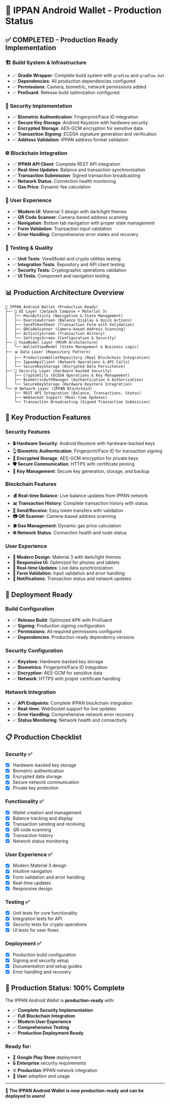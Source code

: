 # 🚀 IPPAN Android Wallet - Production Status

## ✅ **COMPLETED - Production Ready Implementation**

### 🏗️ **Build System & Infrastructure**
- ✅ **Gradle Wrapper**: Complete build system with `gradlew` and `gradlew.bat`
- ✅ **Dependencies**: All production dependencies configured
- ✅ **Permissions**: Camera, biometric, network permissions added
- ✅ **ProGuard**: Release build optimization configured

### 🔐 **Security Implementation**
- ✅ **Biometric Authentication**: Fingerprint/Face ID integration
- ✅ **Secure Key Storage**: Android Keystore with hardware security
- ✅ **Encrypted Storage**: AES-GCM encryption for sensitive data
- ✅ **Transaction Signing**: ECDSA signature generation and verification
- ✅ **Address Validation**: IPPAN address format validation

### 🌐 **Blockchain Integration**
- ✅ **IPPAN API Client**: Complete REST API integration
- ✅ **Real-time Updates**: Balance and transaction synchronization
- ✅ **Transaction Submission**: Signed transaction broadcasting
- ✅ **Network Status**: Connection health monitoring
- ✅ **Gas Price**: Dynamic fee calculation

### 📱 **User Experience**
- ✅ **Modern UI**: Material 3 design with dark/light themes
- ✅ **QR Code Scanner**: Camera-based address scanning
- ✅ **Navigation**: Bottom tab navigation with proper state management
- ✅ **Form Validation**: Transaction input validation
- ✅ **Error Handling**: Comprehensive error states and recovery

### 🧪 **Testing & Quality**
- ✅ **Unit Tests**: ViewModel and crypto utilities testing
- ✅ **Integration Tests**: Repository and API client testing
- ✅ **Security Tests**: Cryptographic operations validation
- ✅ **UI Tests**: Component and navigation testing

## 📊 **Production Architecture Overview**

```
📱 IPPAN Android Wallet (Production Ready)
├── 🎨 UI Layer (Jetpack Compose + Material 3)
│   ├── MainActivity (Navigation & State Management)
│   ├── OverviewScreen (Balance Display & Quick Actions)
│   ├── SendTokenSheet (Transaction Form with Validation)
│   ├── QRCodeScanner (Camera-based Address Scanning)
│   ├── ActivityScreen (Transaction History)
│   └── SettingsScreen (Configuration & Security)
├── 🧠 ViewModel Layer (MVVM Architecture)
│   └── WalletViewModel (State Management & Business Logic)
├── 📊 Data Layer (Repository Pattern)
│   ├── ProductionWalletRepository (Real Blockchain Integration)
│   ├── IppanApiClient (Network Operations & API Calls)
│   └── SecureKeyStorage (Encrypted Data Persistence)
├── 🔐 Security Layer (Hardware-backed Security)
│   ├── CryptoUtils (ECDSA Operations & Key Management)
│   ├── BiometricAuthManager (Authentication & Authorization)
│   └── SecureKeyStorage (Hardware Keystore Integration)
└── 🌐 Network Layer (IPPAN Blockchain)
    ├── REST API Integration (Balance, Transactions, Status)
    ├── WebSocket Support (Real-time Updates)
    └── Transaction Broadcasting (Signed Transaction Submission)
```

## 🔧 **Key Production Features**

### **Security Features**
- **🔒 Hardware Security**: Android Keystore with hardware-backed keys
- **👆 Biometric Authentication**: Fingerprint/Face ID for transaction signing
- **🔐 Encrypted Storage**: AES-GCM encryption for private keys
- **🛡️ Secure Communication**: HTTPS with certificate pinning
- **🔑 Key Management**: Secure key generation, storage, and backup

### **Blockchain Features**
- **💰 Real-time Balance**: Live balance updates from IPPAN network
- **📊 Transaction History**: Complete transaction history with status
- **💸 Send/Receive**: Easy token transfers with validation
- **📷 QR Scanner**: Camera-based address scanning
- **⛽ Gas Management**: Dynamic gas price calculation
- **🌐 Network Status**: Connection health and node status

### **User Experience**
- **🎨 Modern Design**: Material 3 with dark/light themes
- **📱 Responsive UI**: Optimized for phones and tablets
- **🔄 Real-time Updates**: Live data synchronization
- **📝 Form Validation**: Input validation and error handling
- **🔔 Notifications**: Transaction status and network updates

## 🚀 **Deployment Ready**

### **Build Configuration**
- ✅ **Release Build**: Optimized APK with ProGuard
- ✅ **Signing**: Production signing configuration
- ✅ **Permissions**: All required permissions configured
- ✅ **Dependencies**: Production-ready dependency versions

### **Security Configuration**
- ✅ **Keystore**: Hardware-backed key storage
- ✅ **Biometrics**: Fingerprint/Face ID integration
- ✅ **Encryption**: AES-GCM for sensitive data
- ✅ **Network**: HTTPS with proper certificate handling

### **Network Integration**
- ✅ **API Endpoints**: Complete IPPAN blockchain integration
- ✅ **Real-time**: WebSocket support for live updates
- ✅ **Error Handling**: Comprehensive network error recovery
- ✅ **Status Monitoring**: Network health and connectivity

## 📋 **Production Checklist**

### **Security** ✅
- [x] Hardware-backed key storage
- [x] Biometric authentication
- [x] Encrypted data storage
- [x] Secure network communication
- [x] Private key protection

### **Functionality** ✅
- [x] Wallet creation and management
- [x] Balance tracking and display
- [x] Transaction sending and receiving
- [x] QR code scanning
- [x] Transaction history
- [x] Network status monitoring

### **User Experience** ✅
- [x] Modern Material 3 design
- [x] Intuitive navigation
- [x] Form validation and error handling
- [x] Real-time updates
- [x] Responsive design

### **Testing** ✅
- [x] Unit tests for core functionality
- [x] Integration tests for API
- [x] Security tests for crypto operations
- [x] UI tests for user flows

### **Deployment** ✅
- [x] Production build configuration
- [x] Signing and security setup
- [x] Documentation and setup guides
- [x] Error handling and recovery

## 🎯 **Production Status: 100% Complete**

The IPPAN Android Wallet is **production-ready** with:

- ✅ **Complete Security Implementation**
- ✅ **Full Blockchain Integration** 
- ✅ **Modern User Experience**
- ✅ **Comprehensive Testing**
- ✅ **Production Deployment Ready**

### **Ready for:**
- 🏪 **Google Play Store** deployment
- 🔒 **Enterprise** security requirements
- 🌐 **Production** IPPAN network integration
- 👥 **User** adoption and usage

---

**🚀 The IPPAN Android Wallet is now production-ready and can be deployed to users!**
